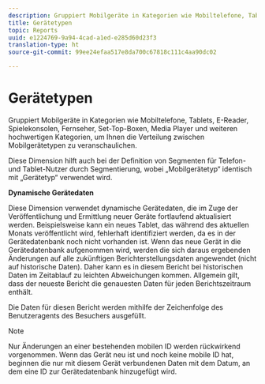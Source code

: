 ```yaml
---
description: Gruppiert Mobilgeräte in Kategorien wie Mobiltelefone, Tablets, E-Reader, Spielekonsolen, Fernseher, Set-Top-Boxen, Media Player und weiteren hochwertigen Kategorien, um Ihnen die Verteilung zwischen Mobilgerätetypen zu veranschaulichen.
title: Gerätetypen
topic: Reports
uuid: e1224769-9a94-4cad-a1ed-e285d60d23f3
translation-type: ht
source-git-commit: 99ee24efaa517e8da700c67818c111c4aa90dc02

---
```



# Gerätetypen

Gruppiert Mobilgeräte in Kategorien wie Mobiltelefone, Tablets, E-Reader, Spielekonsolen, Fernseher, Set-Top-Boxen, Media Player und weiteren hochwertigen Kategorien, um Ihnen die Verteilung zwischen Mobilgerätetypen zu veranschaulichen.

Diese Dimension hilft auch bei der Definition von Segmenten für Telefon- und Tablet-Nutzer durch Segmentierung, wobei „Mobilgerätetyp“ identisch mit „Gerätetyp“ verwendet wird.

**Dynamische Gerätedaten**

Diese Dimension verwendet dynamische Gerätedaten, die im Zuge der Veröffentlichung und Ermittlung neuer Geräte fortlaufend aktualisiert werden. Beispielsweise kann ein neues Tablet, das während des aktuellen Monats veröffentlicht wird, fehlerhaft identifiziert werden, da es in der Gerätedatenbank noch nicht vorhanden ist. Wenn das neue Gerät in die Gerätedatenbank aufgenommen wird, werden die sich daraus ergebenden Änderungen auf alle zukünftigen Berichterstellungsdaten angewendet (nicht auf historische Daten). Daher kann es in diesem Bericht bei historischen Daten im Zeitablauf zu leichten Abweichungen kommen. Allgemein gilt, dass der neueste Bericht die genauesten Daten für jeden Berichtszeitraum enthält.

Die Daten für diesen Bericht werden mithilfe der Zeichenfolge des Benutzeragents des Besuchers ausgefüllt.

>[!Note]
>Nur Änderungen an einer bestehenden mobilen ID werden rückwirkend vorgenommen. Wenn das Gerät neu ist und noch keine mobile ID hat, beginnen die nur mit diesem Gerät verbundenen Daten mit dem Datum, an dem eine ID zur Gerätedatenbank hinzugefügt wird.
